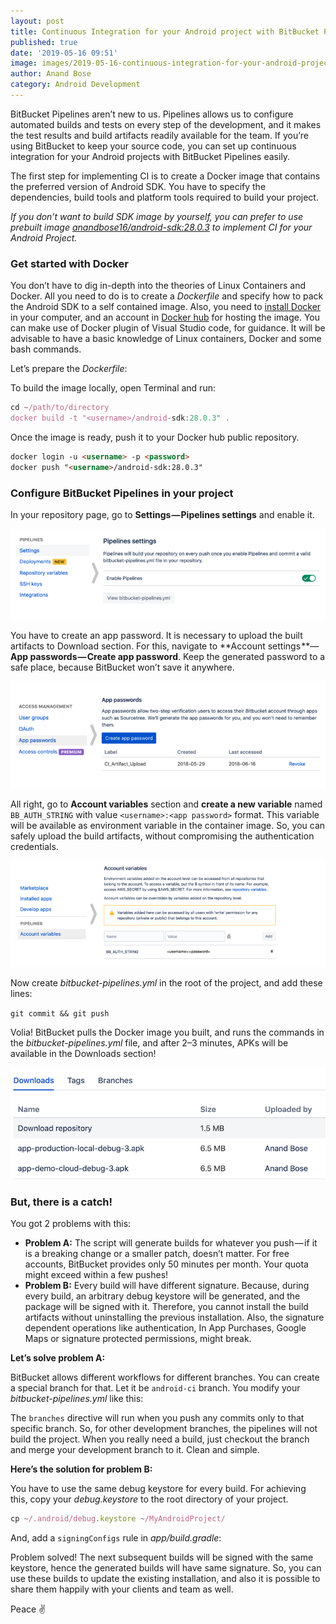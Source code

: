 ```yaml
---
layout: post
title: Continuous Integration for your Android project with BitBucket Pipelines
published: true
date: '2019-05-16 09:51'
image: images/2019-05-16-continuous-integration-for-your-android-project-with-bitbucket-pipelines/1*hrP1qh7jiLITFtvXD5Q6TA.jpeg
author: Anand Bose
category: Android Development
---
```


BitBucket Pipelines aren’t new to us. Pipelines allows us to configure automated builds and tests on every step of the development, and it makes the test results and build artifacts readily available for the team. If you’re using BitBucket to keep your source code, you can set up continuous integration for your Android projects with BitBucket Pipelines easily.

The first step for implementing CI is to create a Docker image that contains the preferred version of Android SDK. You have to specify the dependencies, build tools and platform tools required to build your project.

_If you don’t want to build SDK image by yourself, you can prefer to use prebuilt image [anandbose16/android-sdk:28.0.3](https://hub.docker.com/r/anandbose16/android-sdk) to implement CI for your Android Project._

### Get started with Docker

You don’t have to dig in-depth into the theories of Linux Containers and Docker. All you need to do is to create a _Dockerfile_ and specify how to pack the Android SDK to a self contained image. Also, you need to [install Docker](https://hub.docker.com/search/?type=edition&offering=community) in your computer, and an account in [Docker hub](https://hub.docker.com/) for hosting the image. You can make use of Docker plugin of Visual Studio code, for guidance. It will be advisable to have a basic knowledge of Linux containers, Docker and some bash commands.

Let’s prepare the _Dockerfile_:

To build the image locally, open Terminal and run:

```js
cd ~/path/to/directory
docker build -t "<username>/android-sdk:28.0.3" .
```

Once the image is ready, push it to your Docker hub public repository.

```html
docker login -u <username> -p <password>
docker push "<username>/android-sdk:28.0.3"
```

### Configure BitBucket Pipelines in your project

In your repository page, go to **Settings — Pipelines settings** and enable it.

![](/images/2019-05-16-continuous-integration-for-your-android-project-with-bitbucket-pipelines/1*N8DQD4VFZfCx2ekNDLzFxg.png)

You have to create an app password. It is necessary to upload the built artifacts to Download section. For this, navigate to **Account settings **— **App passwords — Create app password**. Keep the generated password to a safe place, because BitBucket won’t save it anywhere.

![](/images/2019-05-16-continuous-integration-for-your-android-project-with-bitbucket-pipelines/1*StQPL5reWQc5JCGszjIw9w.png)

All right, go to **Account variables** section and **create a new variable** named `BB_AUTH_STRING` with value `<username>:<app password>` format. This variable will be available as environment variable in the container image. So, you can safely upload the build artifacts, without compromising the authentication credentials.

![](/images/2019-05-16-continuous-integration-for-your-android-project-with-bitbucket-pipelines/1*y3BKE9U3Q6zRrTA09Uts_g.png)

Now create _bitbucket-pipelines.yml_ in the root of the project, and add these lines:

`git commit && git push`

Volia! BitBucket pulls the Docker image you built, and runs the commands in the _bitbucket-pipelines.yml_ file, and after 2–3 minutes, APKs will be available in the Downloads section!

![](/images/2019-05-16-continuous-integration-for-your-android-project-with-bitbucket-pipelines/1*c3sbBkdczqTc9bHQTbFS4g.png)

### But, there is a catch!

You got 2 problems with this:

-   **Problem A:** The script will generate builds for whatever you push — if it is a breaking change or a smaller patch, doesn’t matter. For free accounts, BitBucket provides only 50 minutes per month. Your quota might exceed within a few pushes!
-   **Problem B:** Every build will have different signature. Because, during every build, an arbitrary debug keystore will be generated, and the package will be signed with it. Therefore, you cannot install the build artifacts without uninstalling the previous installation. Also, the signature dependent operations like authentication, In App Purchases, Google Maps or signature protected permissions, might break.

**Let’s solve problem A:**

BitBucket allows different workflows for different branches. You can create a special branch for that. Let it be `android-ci` branch. You modify your _bitbucket-pipelines.yml_ like this:

The `branches` directive will run when you push any commits only to that specific branch. So, for other development branches, the pipelines will not build the project. When you really need a build, just checkout the branch and merge your development branch to it. Clean and simple.

**Here’s the solution for problem B:**

You have to use the same debug keystore for every build. For achieving this, copy your _debug.keystore_ to the root directory of your project.

```js
cp ~/.android/debug.keystore ~/MyAndroidProject/
```

And, add a `signingConfigs` rule in _app/build.gradle_:

Problem solved! The next subsequent builds will be signed with the same keystore, hence the generated builds will have same signature. So, you can use these builds to update the existing installation, and also it is possible to share them happily with your clients and team as well.

Peace ✌️